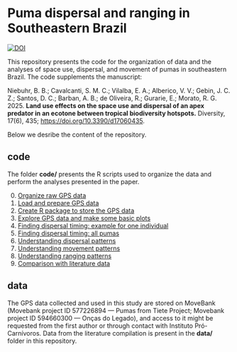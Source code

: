 # Puma dispersal and ranging in Southeastern Brazil

[![DOI](https://zenodo.org/badge/DOI/10.5281/zenodo.15690497.svg)](https://doi.org/10.5281/zenodo.15690497)

This repository presents the code for the organization of data and the analyses 
of space use, dispersal, and movement of pumas in southeastern Brazil.
The code supplements the manuscript:

Niebuhr, B. B.; Cavalcanti, S. M. C.; Vilalba, E. A.; Alberico, V. V.; Gebin, J. C. Z.; 
Santos, D. C.; Barban, A. B.; de Oliveira, R.; Gurarie, E.; Morato, R. G. 2025. 
**Land use effects on the space use and dispersal of an apex predator in an ecotone between tropical biodiversity hotspots.** 
Diversity, 17(6), 435; https://doi.org/10.3390/d17060435. 

Below we desribe the content of the repository.

## code

The folder **code/** presents the R scripts used to organize the data and perform the analyses presented in the paper.

0. [Organize raw GPS data](code/00_organize_raw_data.R) 
1. [Load and prepare GPS data](code/01_dispersal_load_data.R)
2. [Create R package to store the GPS data](code/02_create_data_package.R)
3. [Explore GPS data and make some basic plots](code/03_plot_explore.R)
4. [Finding dispersal timing: example for one individual](code/04_arima_fit_1ind.R)
5. [Finding dispersal timing: all pumas](code/05_arima_fit_multiple_animals_pkg.R)
6. [Understanding dispersal patterns](code/06_arima_understand_dispersal.R)
7. [Understanding movement patterns](code/07_understand_movement.R)
8. [Understanding ranging patterns](code/08_understand_ranging.R)
9. [Comparison with literature data](code/09_compare_literature.R)

## data

The GPS data collected and used in this study are stored on MoveBank (Movebank project ID 577226894 — Pumas from Tiete Project; 
Movebank project ID 594660300 — Onças do Legado), and access to it might be requested from the first author or through contact with 
Instituto Pró-Carnívoros. Data from the literature compilation is present in the **data/** folder in this repository. 

